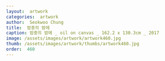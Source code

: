 ```yaml
---
layout:  artwork
categories:  artwork
author:  Seokwoo Chung
title:  밤중의 밤에
caption: 밤중의 밤에 _ oil on canvas _ 162.2 x 130.3cm _ 2017
image: /assets/images/artwork/artwork460.jpg
thumb: /assets/images/artwork/thumbs/artwork460.jpg
order:  460
---
```

